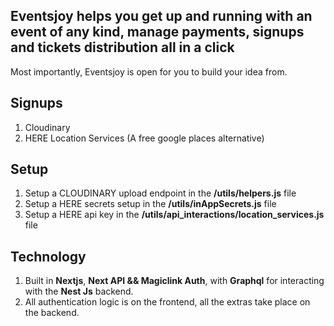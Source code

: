## Eventsjoy helps you get up and running with an event of any kind, manage payments, signups and tickets distribution all in a click
Most importantly, Eventsjoy is open for you to build your idea from.

## Signups
1. Cloudinary
2. HERE Location Services (A free google places alternative)

## Setup 
1. Setup a CLOUDINARY upload endpoint in the **/utils/helpers.js** file
2. Setup a HERE secrets setup in the **/utils/inAppSecrets.js** file
3. Setup a HERE api key in the **/utils/api_interactions/location_services.js** file


## Technology
1. Built in **Nextjs**, **Next API && Magiclink Auth**, with **Graphql** for interacting with the **Nest Js** backend.
2. All authentication logic is on the frontend, all the extras take place on the backend.
